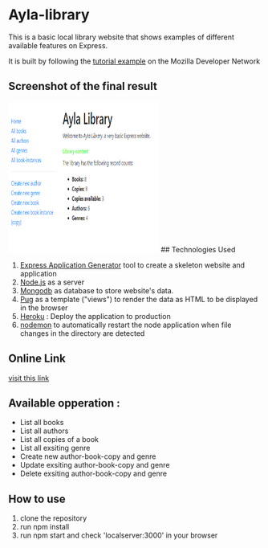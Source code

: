 ﻿# Ayla-library

This is a basic local library website that shows examples of different available features on Express.

It is built by following the [tutorial example](https://developer.mozilla.org/en-US/docs/Learn/Server-side/Express_Nodejs/Introduction) on the Mozilla Developer Network

## Screenshot of the final result
<img src='result.png' width='300' height='300'>
## Technologies Used

1. [Express Application Generator](https://expressjs.com/) tool to create a skeleton website and application
2. [Node.js](https://nodejs.org/) as a server
3. [Mongodb](https://www.mongodb.com/cloud/atlas) as database to store website's data.
4. [Pug](https://pugjs.org/) as a template ("views") to render the data as HTML to be displayed in the browser
5. [Heroku](https://heroku.com/) : Deploy the application to production
6. [nodemon](https://www.npmjs.com/package/nodemon) to automatically restart the node application when file changes in the directory are detected

## Online Link
[visit this link](https://ayla-local-library.herokuapp.com/catalog)
## Available opperation :

- List all books
- List all authors
- List all copies of a book
- List all exsiting genre
- Create new author-book-copy and genre
- Update exsiting author-book-copy and genre
- Delete exsiting author-book-copy and genre

## How to use

1. clone the repository
2. run npm install
3. run npm start and check 'localserver:3000' in your browser
